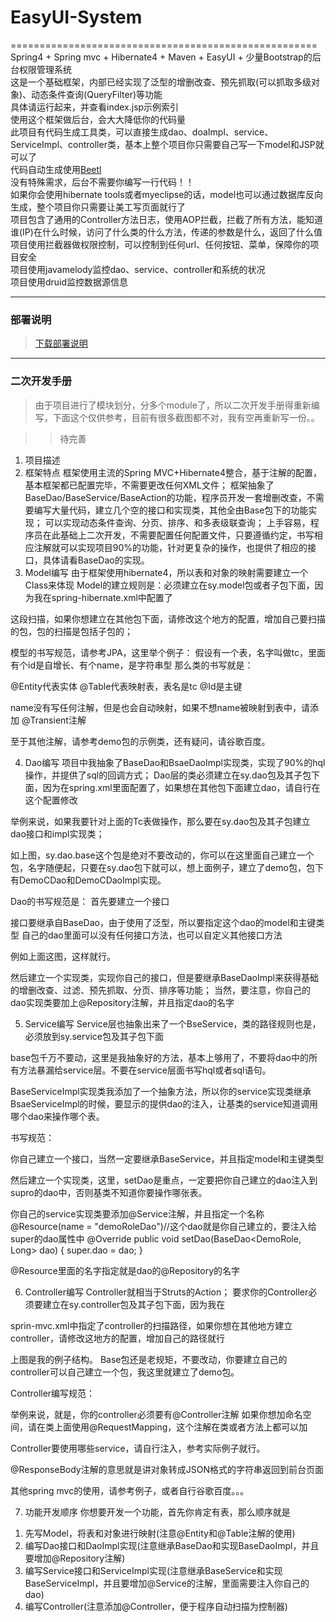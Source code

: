 # EasyUI-System
=====================================================
Spring4 + Spring mvc + Hibernate4 + Maven + EasyUI + 少量Bootstrap的后台权限管理系统<br/>
这是一个基础框架，内部已经实现了泛型的增删改查、预先抓取(可以抓取多级对象)、动态条件查询(QueryFilter)等功能<br/>
具体请运行起来，并查看index.jsp示例索引<br/>
使用这个框架做后台，会大大降低你的代码量<br/>
此项目有代码生成工具类，可以直接生成dao、doaImpl、service、ServiceImpl、controller类，基本上整个项目你只需要自己写一下model和JSP就可以了<br/>
代码自动生成使用[Beetl](http://ibeetl.com/community/?/explore/)<br/>
没有特殊需求，后台不需要你编写一行代码！！<br/>
如果你会使用hibernate tools或者myeclipse的话，model也可以通过数据库反向生成，整个项目你只需要让美工写页面就行了<br/>
项目包含了通用的Controller方法日志，使用AOP拦截，拦截了所有方法，能知道谁(IP)在什么时候，访问了什么类的什么方法，传递的参数是什么，返回了什么值<br/>
项目使用拦截器做权限控制，可以控制到任何url、任何按钮、菜单，保障你的项目安全<br/>
项目使用javamelody监控dao、service、controller和系统的状况<br/>
项目使用druid监控数据源信息<br/>

------------------------------------------------------
  
### 部署说明

> [下载部署说明](http://git.oschina.net/sphsyv/sypro/blob/master/DeploymentInstructions.docx)<br/>

--------------------------------------------------------
### 二次开发手册

> 由于项目进行了模块划分，分多个module了，所以二次开发手册得重新编写，下面这个仅供参考，目前有很多截图都不对，我有空再重新写一份。。

>> 待完善<br/>
  

1.	项目描述
2.	框架特点
框架使用主流的Spring MVC+Hibernate4整合，基于注解的配置，基本框架都已配置完毕，不需要更改任何XML文件；
框架抽象了BaseDao/BaseService/BaseAction的功能，程序员开发一套增删改查，不需要编写大量代码，建立几个空的接口和实现类，其他全由Base包下的功能实现；
可以实现动态条件查询、分页、排序、和多表级联查询；
上手容易，程序员在此基础上二次开发，不需要配置任何配置文件，只要遵循约定，书写相应注解就可以实现项目90%的功能，针对更复杂的操作，也提供了相应的接口，具体请看BaseDao的实现。
3.	Model编写
由于框架使用hibernate4，所以表和对象的映射需要建立一个Class来体现
Model的建立规则是：必须建立在sy.model包或者子包下面，因为我在spring-hibernate.xml中配置了
 
这段扫描，如果你想建立在其他包下面，请修改这个地方的配置，增加自己要扫描的包，包的扫描是包括子包的；

模型的书写规范，请参考JPA，这里举个例子：
假设有一个表，名字叫做tc，里面有个id是自增长、有个name，是字符串型
那么类的书写就是：
 

@Entity代表实体
@Table代表映射表，表名是tc
@Id是主键

name没有写任何注解，但是也会自动映射，如果不想name被映射到表中，请添加
@Transient注解

至于其他注解，请参考demo包的示例类，还有疑问，请谷歌百度。

4.	Dao编写
项目中我抽象了BaseDao和BsaeDaoImpl实现类，实现了90%的hql操作，并提供了sql的回调方式；
Dao层的类必须建立在sy.dao包及其子包下面，因为在spring.xml里面配置了，如果想在其他包下面建立dao，请自行在这个配置修改
 
举例来说，如果我要针对上面的Tc表做操作，那么要在sy.dao包及其子包建立dao接口和impl实现类；
 
如上图，sy.dao.base这个包是绝对不要改动的，你可以在这里面自己建立一个包，名字随便起，只要在sy.dao包下就可以，想上面例子，建立了demo包，包下有DemoCDao和DemoCDaoImpl实现。

Dao的书写规范是：
首先要建立一个接口
 
接口要继承自BaseDao，由于使用了泛型，所以要指定这个dao的model和主键类型
自己的dao里面可以没有任何接口方法，也可以自定义其他接口方法
 
例如上面这图，这样就行。
 
然后建立一个实现类，实现你自己的接口，但是要继承BaseDaoImpl来获得基础的增删改查、过滤、预先抓取、分页、排序等功能；
当然，要注意，你自己的dao实现类要加上@Repository注解，并且指定dao的名字

5.	Service编写
Service层也抽象出来了一个BseService，类的路径规则也是，必须放到sy.service包及其子包下面
 
 
base包千万不要动，这里是我抽象好的方法，基本上够用了，不要将dao中的所有方法暴漏给service层。不要在service层面书写hql或者sql语句。
 
BaseServiceImpl实现类我添加了一个抽象方法，所以你的service实现类继承BsaeServiceImpl的时候，要显示的提供dao的注入，让基类的service知道调用哪个dao来操作哪个表。

书写规范：
 
你自己建立一个接口，当然一定要继承BaseService，并且指定model和主键类型
 
然后建立一个实现类，这里，setDao是重点，一定要把你自己建立的dao注入到supro的dao中，否则基类不知道你要操作哪张表。

你自己的service实现类要添加@Service注解，并且指定一个名称
@Resource(name = "demoRoleDao")//这个dao就是你自己建立的，要注入给super的dao属性中
@Override
public void setDao(BaseDao<DemoRole, Long> dao) {
	super.dao = dao;
}

@Resource里面的名字指定就是dao的@Repository的名字

6.	Controller编写
Controller就相当于Struts的Action；
要求你的Controller必须要建立在sy.controller包及其子包下面，因为我在
 
sprin-mvc.xml中指定了controller的扫描路径，如果你想在其他地方建立controller，请修改这地方的配置，增加自己的路径就行

 
上图是我的例子结构。
Base包还是老规矩，不要改动，你要建立自己的controller可以自己建立一个包，我这里就建立了demo包。

Controller编写规范：
 
举例来说，就是，你的controller必须要有@Controller注解
如果你想加命名空间，请在类上面使用@RequestMapping，这个注解在类或者方法上都可以加

Controller要使用哪些service，请自行注入，参考实际例子就行。

@ResponseBody注解的意思就是讲对象转成JSON格式的字符串返回到前台页面

其他spring mvc的使用，请参考例子，或者自行谷歌百度。。。


7.	功能开发顺序
你想要开发一个功能，首先你肯定有表，那么顺序就是
1)	先写Model，将表和对象进行映射(注意@Entity和@Table注解的使用)
2)	编写Dao接口和DaoImpl实现(注意继承BaseDao和实现BaseDaoImpl，并且要增加@Repository注解)
3)	编写Service接口和ServiceImpl实现(注意继承BaseService和实现BaseServiceImpl，并且要增加@Service的注解，里面需要注入你自己的dao)
4)	编写Controller(注意添加@Controller，便于程序自动扫描为控制器)
